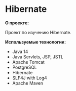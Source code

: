 
# Hibernate

**О проекте:**

Проект по изучению Hibernate.

**Используемые технологии:**

- Java 14
- Java Servlets, JSP, JSTL
- Apache Tomcat
- PostgreSQL
- Hibernate
- SLF4J with Log4
- Apache Maven   